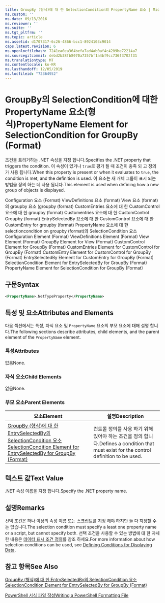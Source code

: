 ```yaml
---
title: GroupBy (형식)에 대 한 SelectionCondition의 PropertyName 요소 | Microsoft Docs
ms.custom: ''
ms.date: 09/13/2016
ms.reviewer: ''
ms.suite: ''
ms.tgt_pltfrm: ''
ms.topic: article
ms.assetid: d1707317-6c26-4866-bcc1-8924103c9014
caps.latest.revision: 6
ms.openlocfilehash: 7241ea0ea364befa7ad4ab0af4c4209be72214a7
ms.sourcegitcommit: debd2b38fb8070a7357bf1a4bf9cc736f3702f31
ms.translationtype: MT
ms.contentlocale: ko-KR
ms.lasthandoff: 12/05/2019
ms.locfileid: "72364952"
---
```

# <a name="propertyname-element-for-selectioncondition-for-groupby-format"></a><span data-ttu-id="27163-102">GroupBy의 SelectionCondition에 대한 PropertyName 요소(형식)</span><span class="sxs-lookup"><span data-stu-id="27163-102">PropertyName Element for SelectionCondition for GroupBy (Format)</span></span>

<span data-ttu-id="27163-103">조건을 트리거하는 .NET 속성을 지정 합니다.</span><span class="sxs-lookup"><span data-stu-id="27163-103">Specifies the .NET property that triggers the condition.</span></span> <span data-ttu-id="27163-104">이 속성이 있거나 `true`로 평가 될 때 조건이 충족 되 고 정의가 사용 됩니다.</span><span class="sxs-lookup"><span data-stu-id="27163-104">When this property is present or when it evaluates to `true`, the condition is met, and the definition is used.</span></span> <span data-ttu-id="27163-105">이 요소는 새 개체 그룹이 표시 되는 방법을 정의 하는 데 사용 됩니다.</span><span class="sxs-lookup"><span data-stu-id="27163-105">This element is used when defining how a new group of objects is displayed.</span></span>

<span data-ttu-id="27163-106">Configuration 요소 (Format) ViewDefinitions 요소 (format) View 요소 (format)의 groupby 요소 (groupby (format) CustomEntries 요소에 대 한 CustomControl 요소에 대 한 groupby (format) Customentries 요소에 대 한 CustomControl Groupby (format) EntrySelectedBy 요소에 대 한 CustomControl 요소에 대 한 CustomEntry for groupby (format) PropertyName 요소에 대 한 selectioncondition on groupby (format)의 SelectionCondition 요소</span><span class="sxs-lookup"><span data-stu-id="27163-106">Configuration Element (Format) ViewDefinitions Element (Format) View Element (Format) GroupBy Element for View (Format) CustomControl Element for GroupBy (Format) CustomEntries Element for CustomControl for GroupBy (Format) CustomEntry Element for CustomControl for GroupBy (Format) EntrySelectedBy Element for CustomEntry for GroupBy (Format) SelectionCondition Element for EntrySelectedBy for GroupBy (Format) PropertyName Element for SelectionCondition for GroupBy (Format)</span></span>

## <a name="syntax"></a><span data-ttu-id="27163-107">구문</span><span class="sxs-lookup"><span data-stu-id="27163-107">Syntax</span></span>

```xml
<PropertyName>.NetTypeProperty</PropertyName>
```

## <a name="attributes-and-elements"></a><span data-ttu-id="27163-108">특성 및 요소</span><span class="sxs-lookup"><span data-stu-id="27163-108">Attributes and Elements</span></span>

<span data-ttu-id="27163-109">다음 섹션에서는 특성, 자식 요소 및 `PropertyName` 요소의 부모 요소에 대해 설명 합니다.</span><span class="sxs-lookup"><span data-stu-id="27163-109">The following sections describe attributes, child elements, and the parent element of the `PropertyName` element.</span></span>

### <a name="attributes"></a><span data-ttu-id="27163-110">특성</span><span class="sxs-lookup"><span data-stu-id="27163-110">Attributes</span></span>

<span data-ttu-id="27163-111">없음</span><span class="sxs-lookup"><span data-stu-id="27163-111">None.</span></span>

### <a name="child-elements"></a><span data-ttu-id="27163-112">자식 요소</span><span class="sxs-lookup"><span data-stu-id="27163-112">Child Elements</span></span>

<span data-ttu-id="27163-113">없음</span><span class="sxs-lookup"><span data-stu-id="27163-113">None.</span></span>

### <a name="parent-elements"></a><span data-ttu-id="27163-114">부모 요소</span><span class="sxs-lookup"><span data-stu-id="27163-114">Parent Elements</span></span>

|<span data-ttu-id="27163-115">요소</span><span class="sxs-lookup"><span data-stu-id="27163-115">Element</span></span>|<span data-ttu-id="27163-116">설명</span><span class="sxs-lookup"><span data-stu-id="27163-116">Description</span></span>|
|-------------|-----------------|
|[<span data-ttu-id="27163-117">GroupBy (형식)에 대 한 EntrySelectedBy의 SelectionCondition 요소</span><span class="sxs-lookup"><span data-stu-id="27163-117">SelectionCondition Element for EntrySelectedBy for GroupBy (Format)</span></span>](./selectioncondition-element-for-entryselectedby-for-groupby-format.md)|<span data-ttu-id="27163-118">컨트롤 정의를 사용 하기 위해 있어야 하는 조건을 정의 합니다.</span><span class="sxs-lookup"><span data-stu-id="27163-118">Defines a condition that must exist for the control definition to be used.</span></span>|

## <a name="text-value"></a><span data-ttu-id="27163-119">텍스트 값</span><span class="sxs-lookup"><span data-stu-id="27163-119">Text Value</span></span>

<span data-ttu-id="27163-120">.NET 속성 이름을 지정 합니다.</span><span class="sxs-lookup"><span data-stu-id="27163-120">Specify the .NET property name.</span></span>

## <a name="remarks"></a><span data-ttu-id="27163-121">설명</span><span class="sxs-lookup"><span data-stu-id="27163-121">Remarks</span></span>

<span data-ttu-id="27163-122">선택 조건은 하나 이상의 속성 이름 또는 스크립트를 지정 해야 하지만 둘 다 지정할 수는 없습니다.</span><span class="sxs-lookup"><span data-stu-id="27163-122">The selection condition must specify a least one property name or a script, but cannot specify both.</span></span> <span data-ttu-id="27163-123">선택 조건을 사용할 수 있는 방법에 대 한 자세한 내용은 [데이터 표시 조건 정의](./defining-conditions-for-displaying-data.md)를 참조 하세요.</span><span class="sxs-lookup"><span data-stu-id="27163-123">For more information about how selection conditions can be used, see [Defining Conditions for Displaying Data](./defining-conditions-for-displaying-data.md).</span></span>

## <a name="see-also"></a><span data-ttu-id="27163-124">참고 항목</span><span class="sxs-lookup"><span data-stu-id="27163-124">See Also</span></span>

[<span data-ttu-id="27163-125">GroupBy (형식)에 대 한 EntrySelectedBy의 SelectionCondition 요소</span><span class="sxs-lookup"><span data-stu-id="27163-125">SelectionCondition Element for EntrySelectedBy for GroupBy (Format)</span></span>](./selectioncondition-element-for-entryselectedby-for-groupby-format.md)

[<span data-ttu-id="27163-126">PowerShell 서식 파일 작성</span><span class="sxs-lookup"><span data-stu-id="27163-126">Writing a PowerShell Formatting File</span></span>](./writing-a-powershell-formatting-file.md)
